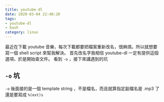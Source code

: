 ```yaml
---
title: youtube-dl
date: 2020-03-04 22:48:20
tags:
- youtube-dl
- bash
category: linux
---
```


最近在下載 youtube 音樂，每次下載都要把檔案重新改名，很麻煩。所以就想要寫一個 shell script 來幫我解決。
首先改名字我相信 youtube-dl 一定有提供這個選項，於是開始查文件。
看到 `-o` ，接下來講遇到的坑

## `-o` 坑
`-o` 後面接的是一個 template string ，不是檔名，而且就算指定副檔名是 .mp3 了還是要寫成 `%(ext)s`

